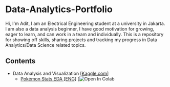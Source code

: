 # Data-Analytics-Portfolio
Hi, I'm Adit,  I am an Electrical Engineering student at a university in Jakarta. I am also a data analysis beginner, I have good motivation for growing, eager to learn, and can work in a team and individually.   This is a repository for showing off skills, sharing projects and tracking my progress in Data Analytics/Data Science related topics.
## Contents
- Data Analysis and Visualization [[Kaggle.com](https://www.kaggle.com/)]
  * [Pokémon Stats EDA \[ENG\]](https://colab.research.google.com/drive/1CGk5PdIkLUK1hlZA3j8cj5ymL2Z1t8Am?usp=sharing)
  [![Open In Colab](https://colab.research.google.com/drive/1CGk5PdIkLUK1hlZA3j8cj5ymL2Z1t8Am?usp=sharing)

